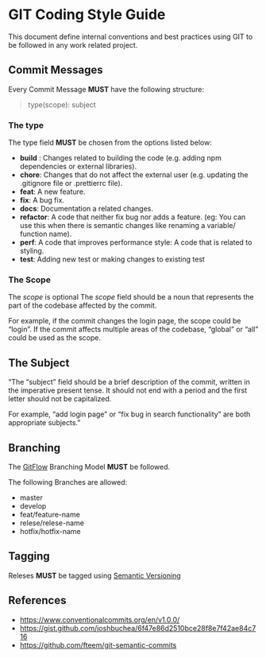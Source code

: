 # GIT Coding Style Guide

This document define internal conventions and best practices using GIT to be followed in any work related project.

## Commit Messages

Every Commit Message **MUST** have the following structure:

> type(scope): subject

### The type
The type field **MUST** be chosen from the options listed below:

- **build** : Changes related to building the code (e.g. adding npm dependencies or external libraries).
- **chore**: Changes that do not affect the external user (e.g. updating the .gitignore file or .prettierrc file).
- **feat**: A new feature.
- **fix**: A bug fix.
- **docs**: Documentation a related changes.
- **refactor**: A code that neither fix bug nor adds a feature. (eg: You can use this when there is semantic changes like renaming a variable/ function name).
- **perf**: A code that improves performance style: A code that is related to styling.
- **test**: Adding new test or making changes to existing test

### The Scope
The *scope* is optional
The *scope* field should be a noun that represents the part of the codebase affected by the commit.

For example, if the commit changes the login page, the scope could be “login”. If the commit affects multiple areas of the codebase, “global” or “all” could be used as the scope.


## The Subject
“The “subject” field should be a brief description of the commit, written in the imperative present tense. It should not end with a period and the first letter should not be capitalized.

For example, “add login page” or “fix bug in search functionality” are both appropriate subjects.”


## Branching
The [GitFlow](https://www.atlassian.com/git/tutorials/comparing-workflows/gitflow-workflow) Branching Model **MUST** be followed.

The following Branches are allowed: 

 - master
 - develop
 - feat/feature-name
 - relese/relese-name
 - hotfix/hotfix-name

## Tagging
Releses **MUST** be tagged using [Semantic Versioning](https://semver.org/)


## References
- https://www.conventionalcommits.org/en/v1.0.0/
- https://gist.github.com/joshbuchea/6f47e86d2510bce28f8e7f42ae84c716
- https://github.com/fteem/git-semantic-commits

